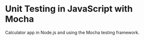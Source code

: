 # Unit Testing in JavaScript with Mocha

Calculator app in Node.js and using the Mocha testing framework.

